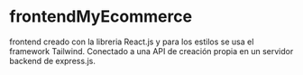 # frontendMyEcommerce
frontend creado con la libreria React.js y para los estilos se usa el framework Tailwind. Conectado a una API de creación propia en un servidor backend de express.js. 
